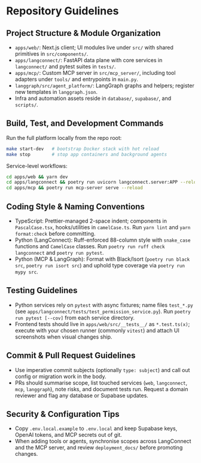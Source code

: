 # Repository Guidelines

## Project Structure & Module Organization
- `apps/web/`: Next.js client; UI modules live under `src/` with shared primitives in `src/components/`.
- `apps/langconnect/`: FastAPI data plane with core services in `langconnect/` and pytest suites in `tests/`.
- `apps/mcp/`: Custom MCP server in `src/mcp_server/`, including tool adapters under `tools/` and entrypoints in `main.py`.
- `langgraph/src/agent_platform/`: LangGraph graphs and helpers; register new templates in `langgraph.json`.
- Infra and automation assets reside in `database/`, `supabase/`, and `scripts/`.

## Build, Test, and Development Commands
Run the full platform locally from the repo root:
```bash
make start-dev   # bootstrap Docker stack with hot reload
make stop        # stop app containers and background agents
```
Service-level workflows:
```bash
cd apps/web && yarn dev
cd apps/langconnect && poetry run uvicorn langconnect.server:APP --reload --port 8080
cd apps/mcp && poetry run mcp-server serve --reload
```

## Coding Style & Naming Conventions
- TypeScript: Prettier-managed 2-space indent; components in `PascalCase.tsx`, hooks/utilities in `camelCase.ts`. Run `yarn lint` and `yarn format:check` before committing.
- Python (LangConnect): Ruff-enforced 88-column style with `snake_case` functions and `CamelCase` classes. Run `poetry run ruff check langconnect` and `poetry run pytest`.
- Python (MCP & LangGraph): Format with Black/Isort (`poetry run black src`, `poetry run isort src`) and uphold type coverage via `poetry run mypy src`.

## Testing Guidelines
- Python services rely on `pytest` with async fixtures; name files `test_*.py` (see `apps/langconnect/tests/test_permission_service.py`). Run `poetry run pytest [--cov]` from each service directory.
- Frontend tests should live in `apps/web/src/__tests__/` as `*.test.ts(x)`; execute with your chosen runner (commonly `vitest`) and attach UI screenshots when visual changes ship.

## Commit & Pull Request Guidelines
- Use imperative commit subjects (optionally `type: subject`) and call out config or migration work in the body.
- PRs should summarise scope, list touched services (`web`, `langconnect`, `mcp`, `langgraph`), note risks, and document tests run. Request a domain reviewer and flag any database or Supabase updates.

## Security & Configuration Tips
- Copy `.env.local.example` to `.env.local` and keep Supabase keys, OpenAI tokens, and MCP secrets out of git.
- When adding tools or agents, synchronise scopes across LangConnect and the MCP server, and review `deployment_docs/` before promoting changes.
